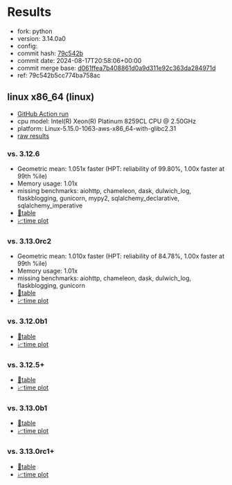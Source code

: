 # Results

- fork: python
- version: 3.14.0a0
- config: 
- commit hash: [79c542b](https://github.com/python/cpython/commit/79c542b)
- commit date: 2024-08-17T20:58:06+00:00
- commit merge base: [d061ffea7b408861d0a9d311e92c363da284971d](https://github.com/python/cpython/commit/d061ffea7b408861d0a9d311e92c363da284971d)
- ref: 79c542b5cc774ba758ac

## linux x86_64 (linux)

- [GitHub Action run](https://github.com/facebookexperimental/free-threading-benchmarking/actions/runs/10436205116)
- cpu model: Intel(R) Xeon(R) Platinum 8259CL CPU @ 2.50GHz
- platform: Linux-5.15.0-1063-aws-x86_64-with-glibc2.31
- [raw results](bm-20240817-linux-x86_64-python-79c542b5cc774ba758ac-3.14.0a0-79c542b.json)

### vs. 3.12.6

- Geometric mean: 1.051x faster (HPT: reliability of 99.80%, 1.00x faster at 99th %ile)
- Memory usage: 1.01x
- missing benchmarks: aiohttp, chameleon, dask, dulwich_log, flaskblogging, gunicorn, mypy2, sqlalchemy_declarative, sqlalchemy_imperative
- [📄table](bm-20240817-linux-x86_64-python-79c542b5cc774ba758ac-3.14.0a0-79c542b-vs-3.12.6.md)
- [📈time plot](bm-20240817-linux-x86_64-python-79c542b5cc774ba758ac-3.14.0a0-79c542b-vs-3.12.6.svg)

### vs. 3.13.0rc2

- Geometric mean: 1.010x faster (HPT: reliability of 84.78%, 1.00x faster at 99th %ile)
- Memory usage: 1.01x
- missing benchmarks: aiohttp, chameleon, dask, dulwich_log, flaskblogging, gunicorn
- [📄table](bm-20240817-linux-x86_64-python-79c542b5cc774ba758ac-3.14.0a0-79c542b-vs-3.13.0rc2.md)
- [📈time plot](bm-20240817-linux-x86_64-python-79c542b5cc774ba758ac-3.14.0a0-79c542b-vs-3.13.0rc2.svg)

### vs. 3.12.0b1

- [📄table](bm-20240817-linux-x86_64-python-79c542b5cc774ba758ac-3.14.0a0-79c542b-vs-3.12.0b1.md)
- [📈time plot](bm-20240817-linux-x86_64-python-79c542b5cc774ba758ac-3.14.0a0-79c542b-vs-3.12.0b1.svg)

### vs. 3.12.5+

- [📄table](bm-20240817-linux-x86_64-python-79c542b5cc774ba758ac-3.14.0a0-79c542b-vs-3.12.5%2B.md)
- [📈time plot](bm-20240817-linux-x86_64-python-79c542b5cc774ba758ac-3.14.0a0-79c542b-vs-3.12.5%2B.svg)

### vs. 3.13.0b1

- [📄table](bm-20240817-linux-x86_64-python-79c542b5cc774ba758ac-3.14.0a0-79c542b-vs-3.13.0b1.md)
- [📈time plot](bm-20240817-linux-x86_64-python-79c542b5cc774ba758ac-3.14.0a0-79c542b-vs-3.13.0b1.svg)

### vs. 3.13.0rc1+

- [📄table](bm-20240817-linux-x86_64-python-79c542b5cc774ba758ac-3.14.0a0-79c542b-vs-3.13.0rc1%2B.md)
- [📈time plot](bm-20240817-linux-x86_64-python-79c542b5cc774ba758ac-3.14.0a0-79c542b-vs-3.13.0rc1%2B.svg)

